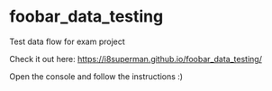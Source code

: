 # foobar_data_testing
Test data flow for exam project

Check it out here: https://i8superman.github.io/foobar_data_testing/

Open the console and follow the instructions :)
